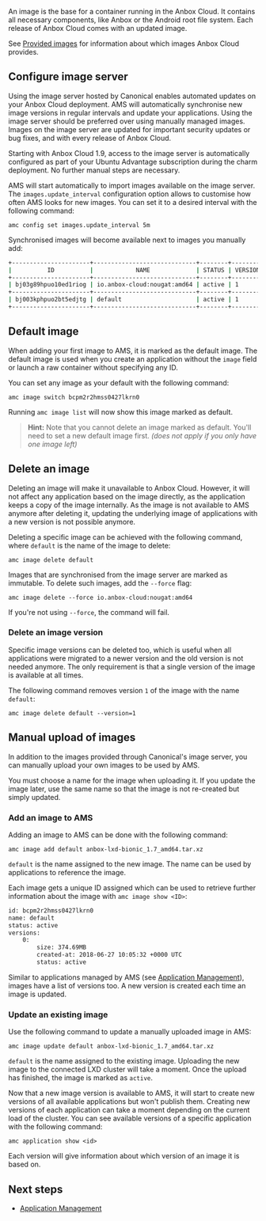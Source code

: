 An image is the base for a container running in the Anbox Cloud. It contains all necessary components, like Anbox or the Android root file system. Each release of Anbox Cloud comes with an updated image.

See [Provided images](https://discourse.ubuntu.com/t/provided-images/24185) for information about which images Anbox Cloud provides.

## Configure image server

Using the image server hosted by Canonical enables automated updates on your Anbox Cloud deployment. AMS will automatically synchronise new image versions in regular intervals and update your applications. Using the image server should be preferred over using manually managed images. Images on the image server are updated for important security updates or bug fixes, and with every release of Anbox Cloud.

Starting with Anbox Cloud 1.9, access to the image server is automatically configured as part of your Ubuntu Advantage subscription during the charm deployment. No further manual steps are necessary.

AMS will start automatically to import images available on the image server. The `images.update_interval` configuration option allows to customise how often AMS looks for new images. You can set it to a desired interval with the following command:

    amc config set images.update_interval 5m

Synchronised images will become available next to images you manually add:

```bash
+----------------------+-----------------------------+--------+----------+
|          ID          |            NAME             | STATUS | VERSIONS |
+----------------------+-----------------------------+--------+----------+
| bj03g89hpuo10ed1riog | io.anbox-cloud:nougat:amd64 | active | 1        |
+----------------------+-----------------------------+--------+----------+
| bj003kphpuo2bt5edjtg | default                     | active | 1        |
+----------------------+-----------------------------+--------+----------+
```

## Default image
When adding your first image to AMS, it is marked as the default image.
The default image is used when you create an application without the `image` field or launch a raw container without specifying any ID.

You can set any image as your default with the following command:

    amc image switch bcpm2r2hmss0427lkrn0

Running `amc image list` will now show this image marked as default.

> **Hint:** Note that you cannot delete an image marked as default. You'll need to set a new default image first. *(does not apply if you only have one image left)*

## Delete an image

Deleting an image will make it unavailable to Anbox Cloud. However, it will not affect any application based on the image directly, as the application keeps a copy of the image internally. As the image is not available to AMS anymore after deleting it, updating the underlying image of applications with a new version is not possible anymore.

Deleting a specific image can be achieved with the following command, where `default` is the name of the image to delete:

    amc image delete default

Images that are synchronised from the image server are marked as immutable. To delete such images, add the `--force` flag:

    amc image delete --force io.anbox-cloud:nougat:amd64

If you're not using `--force`, the command will fail.

### Delete an image version

Specific image versions can be deleted too, which is useful when all applications were migrated to a newer version and the old version is not needed anymore. The only requirement is that a single version of the image is available at all times.

The following command removes version `1` of the image with the name `default`:

    amc image delete default --version=1

## Manual upload of images

In addition to the images provided through Canonical's image server, you can manually upload your own images to be used by AMS.

You must choose a name for the image when uploading it. If you update the image later, use the same name so that the image is not re-created but simply updated.

### Add an image to AMS

Adding an image to AMS can be done with the following command:

    amc image add default anbox-lxd-bionic_1.7_amd64.tar.xz

`default` is the name assigned to the new image. The name can be used by applications to reference the image.

Each image gets a unique ID assigned which can be used to retrieve further information about the image with `amc image show <ID>`:

```bash
id: bcpm2r2hmss0427lkrn0
name: default
status: active
versions:
    0:
        size: 374.69MB
        created-at: 2018-06-27 10:05:32 +0000 UTC
        status: active
```

Similar to applications managed by AMS (see [Application Management](https://discourse.ubuntu.com/t/managing-applications/17760)), images have a list of versions too. A new version is created each time an image is updated.

### Update an existing image

Use the following command to update a manually uploaded image in AMS:

    amc image update default anbox-lxd-bionic_1.7_amd64.tar.xz

`default` is the name assigned to the existing image. Uploading the new image to the connected LXD cluster will take a moment. Once the upload has finished, the image is marked as `active`.

Now that a new image version is available to AMS, it will start to create new versions of all available applications but won't publish them. Creating new versions of each application can take a moment depending on the current load of the cluster. You can see available versions of a specific application with the following command:

    amc application show <id>

Each version will give information about which version of an image it is based on.

## Next steps

 * [Application Management](https://discourse.ubuntu.com/t/managing-applications/17760)

